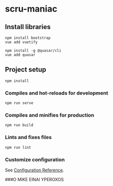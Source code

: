 # scru-maniac

## Install libraries
```
npm install bootstrap
vue add vuetify

npm install -g @quasar/cli
vue add quasar
```


## Project setup
```
npm install
```

### Compiles and hot-reloads for development
```
npm run serve
```

### Compiles and minifies for production
```
npm run build
```

### Lints and fixes files
```
npm run lint
```

### Customize configuration
See [Configuration Reference](https://cli.vuejs.org/config/).


###O MIKE EINAI YPEROXOS
